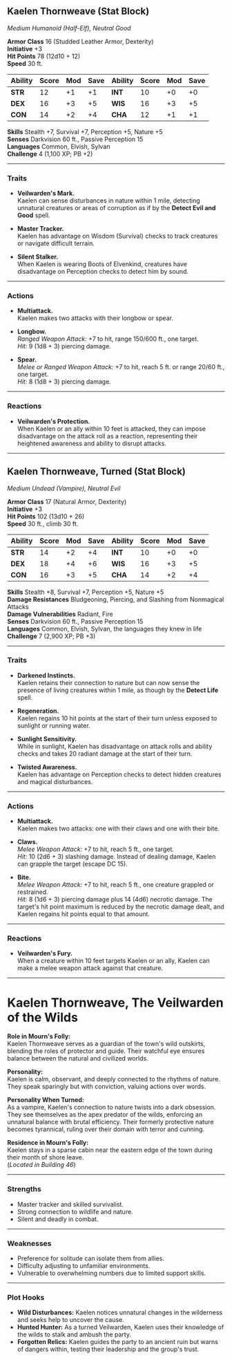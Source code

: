 
## **Kaelen Thornweave (Stat Block)**

*Medium Humanoid (Half-Elf), Neutral Good*

**Armor Class** 16 (Studded Leather Armor, Dexterity)  
**Initiative** +3  
**Hit Points** 78 (12d10 + 12)  
**Speed** 30 ft.

| Ability   | Score | Mod | Save | Ability   | Score | Mod | Save |
|-----------|-------|-----|------|-----------|-------|-----|------|
| **STR**   | 12    | +1  | +1   | **INT**   | 10    | +0  | +0   |
| **DEX**   | 16    | +3  | +5   | **WIS**   | 16    | +3  | +5   |
| **CON**   | 14    | +2  | +4   | **CHA**   | 12    | +1  | +1   |

**Skills** Stealth +7, Survival +7, Perception +5, Nature +5  
**Senses** Darkvision 60 ft., Passive Perception 15  
**Languages** Common, Elvish, Sylvan  
**Challenge** 4 (1,100 XP; PB +2)

---

### **Traits**

- **Veilwarden's Mark.**  
  Kaelen can sense disturbances in nature within 1 mile, detecting unnatural creatures or areas of corruption as if by the **Detect Evil and Good** spell.

- **Master Tracker.**  
  Kaelen has advantage on Wisdom (Survival) checks to track creatures or navigate difficult terrain.

- **Silent Stalker.**  
  When Kaelen is wearing Boots of Elvenkind, creatures have disadvantage on Perception checks to detect him by sound.

---

### **Actions**

- **Multiattack.**  
  Kaelen makes two attacks with their longbow or spear.

- **Longbow.**  
  *Ranged Weapon Attack:* +7 to hit, range 150/600 ft., one target.  
  *Hit:* 9 (1d8 + 3) piercing damage.

- **Spear.**  
  *Melee or Ranged Weapon Attack:* +7 to hit, reach 5 ft. or range 20/60 ft., one target.  
  *Hit:* 8 (1d8 + 3) piercing damage.

---

### **Reactions**

- **Veilwarden's Protection.**  
  When Kaelen or an ally within 10 feet is attacked, they can impose disadvantage on the attack roll as a reaction, representing their heightened awareness and ability to disrupt attacks.

---

## **Kaelen Thornweave, Turned (Stat Block)**

*Medium Undead (Vampire), Neutral Evil*

**Armor Class** 17 (Natural Armor, Dexterity)  
**Initiative** +3  
**Hit Points** 102 (13d10 + 26)  
**Speed** 30 ft., climb 30 ft.

| Ability   | Score | Mod | Save | Ability   | Score | Mod | Save |
|-----------|-------|-----|------|-----------|-------|-----|------|
| **STR**   | 14    | +2  | +4   | **INT**   | 10    | +0  | +0   |
| **DEX**   | 18    | +4  | +6   | **WIS**   | 16    | +3  | +5   |
| **CON**   | 16    | +3  | +5   | **CHA**   | 14    | +2  | +4   |

**Skills** Stealth +8, Survival +7, Perception +5, Nature +5  
**Damage Resistances** Bludgeoning, Piercing, and Slashing from Nonmagical Attacks  
**Damage Vulnerabilities** Radiant, Fire  
**Senses** Darkvision 60 ft., Passive Perception 15  
**Languages** Common, Elvish, Sylvan, the languages they knew in life  
**Challenge** 7 (2,900 XP; PB +3)

---

### **Traits**

- **Darkened Instincts.**  
  Kaelen retains their connection to nature but can now sense the presence of living creatures within 1 mile, as though by the **Detect Life** spell.

- **Regeneration.**  
  Kaelen regains 10 hit points at the start of their turn unless exposed to sunlight or running water.

- **Sunlight Sensitivity.**  
  While in sunlight, Kaelen has disadvantage on attack rolls and ability checks and takes 20 radiant damage at the start of their turn.

- **Twisted Awareness.**  
  Kaelen has advantage on Perception checks to detect hidden creatures and magical disturbances.

---

### **Actions**

- **Multiattack.**  
  Kaelen makes two attacks: one with their claws and one with their bite.

- **Claws.**  
  *Melee Weapon Attack:* +7 to hit, reach 5 ft., one target.  
  *Hit:* 10 (2d6 + 3) slashing damage. Instead of dealing damage, Kaelen can grapple the target (escape DC 15).

- **Bite.**  
  *Melee Weapon Attack:* +7 to hit, reach 5 ft., one creature grappled or restrained.  
  *Hit:* 8 (1d6 + 3) piercing damage plus 14 (4d6) necrotic damage. The target's hit point maximum is reduced by the necrotic damage dealt, and Kaelen regains hit points equal to that amount.

---

### **Reactions**

- **Veilwarden's Fury.**  
  When a creature within 10 feet targets Kaelen or an ally, Kaelen can make a melee weapon attack against that creature.

---

# **Kaelen Thornweave, The Veilwarden of the Wilds**

**Role in Mourn's Folly:**  
Kaelen Thornweave serves as a guardian of the town's wild outskirts, blending the roles of protector and guide. Their watchful eye ensures balance between the natural and civilized worlds.

**Personality:**  
Kaelen is calm, observant, and deeply connected to the rhythms of nature. They speak sparingly but with conviction, valuing actions over words.

**Personality When Turned:**  
As a vampire, Kaelen's connection to nature twists into a dark obsession. They see themselves as the apex predator of the wilds, enforcing an unnatural balance with brutal efficiency. Their formerly protective nature becomes tyrannical, ruling over their domain with terror and cunning.

**Residence in Mourn's Folly:**  
Kaelen stays in a sparse cabin near the eastern edge of the town during their month of shore leave.  
(*Located in Building 46*)

---

### **Strengths**

- Master tracker and skilled survivalist.  
- Strong connection to wildlife and nature.  
- Silent and deadly in combat.

---

### **Weaknesses**

- Preference for solitude can isolate them from allies.  
- Difficulty adjusting to unfamiliar environments.  
- Vulnerable to overwhelming numbers due to limited support skills.

---

### **Plot Hooks**

- **Wild Disturbances:** Kaelen notices unnatural changes in the wilderness and seeks help to uncover the cause.  
- **Hunted Hunter:** As a turned Veilwarden, Kaelen uses their knowledge of the wilds to stalk and ambush the party.  
- **Forgotten Relics:** Kaelen guides the party to an ancient ruin but warns of dangers within, testing their leadership and the group's trust.
